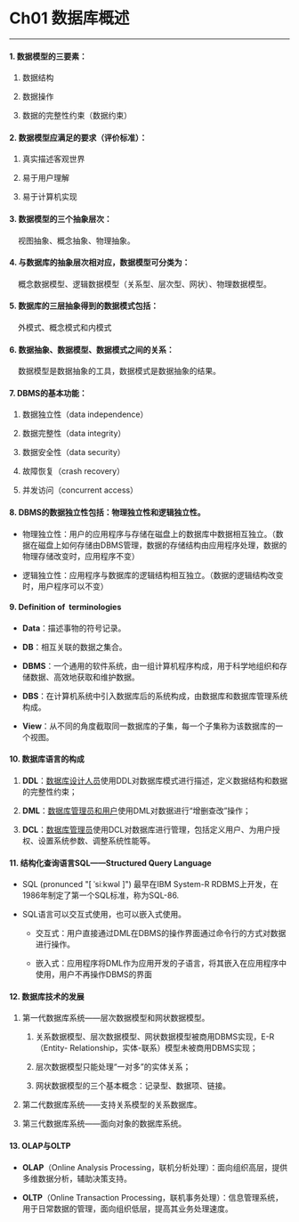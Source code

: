 # Ch01  数据库概述

---

#### 1. 数据模型的三要素：

1. 数据结构

2. 数据操作

3. 数据的完整性约束（数据约束）

#### 2. 数据模型应满足的要求（评价标准）：

1. 真实描述客观世界

2. 易于用户理解

3. 易于计算机实现

#### 3. 数据模型的三个抽象层次：

    视图抽象、概念抽象、物理抽象。

#### 4. 与数据库的抽象层次相对应，数据模型可分类为：

    概念数据模型、逻辑数据模型（关系型、层次型、网状）、物理数据模型。

#### 5. 数据库的三层抽象得到的数据模式包括：

    外模式、概念模式和内模式 

#### 6. 数据抽象、数据模型、数据模式之间的关系：

    数据模型是数据抽象的工具，数据模式是数据抽象的结果。

#### 7. DBMS的基本功能：

1. 数据独立性（data independence）

2. 数据完整性（data integrity）

3. 数据安全性（data security）

4. 故障恢复（crash recovery）

5. 并发访问（concurrent access）

#### 8. DBMS的数据独立性包括：物理独立性和逻辑独立性。

- 物理独立性：用户的应用程序与存储在磁盘上的数据库中数据相互独立。（数据在磁盘上如何存储由DBMS管理，数据的存储结构由应用程序处理，数据的物理存储改变时，应用程序不变）

- 逻辑独立性：应用程序与数据库的逻辑结构相互独立。（数据的逻辑结构改变时，用户程序可以不变）

#### 9. Definition of  terminologies

- **Data**：描述事物的符号记录。

- **DB**：相互关联的数据之集合。

- **DBMS**：一个通用的软件系统，由一组计算机程序构成，用于科学地组织和存储数据、高效地获取和维护数据。

- **DBS**：在计算机系统中引入数据库后的系统构成，由数据库和数据库管理系统构成。

- **View**：从不同的角度截取同一数据库的子集，每一个子集称为该数据库的一个视图。

#### 10. 数据库语言的构成

1. **DDL**：<u>数据库设计人员</u>使用DDL对数据库模式进行描述，定义数据结构和数据的完整性约束；

2. **DML**：<u>数据库管理员和用户</u>使用DML对数据进行“增删查改”操作；

3. **DCL**：<u>数据库管理员</u>使用DCL对数据库进行管理，包括定义用户、为用户授权、设置系统参数、调整系统性能等。

#### 11. 结构化查询语言SQL——Structured Query Language

- SQL (pronunced "[ ˈsiːkwəl ]") 最早在IBM System-R RDBMS上开发，在1986年制定了第一个SQL标准，称为SQL-86.

- SQL语言可以交互式使用，也可以嵌入式使用。
  
  - 交互式：用户直接通过DML在DBMS的操作界面通过命令行的方式对数据进行操作。
  
  - 嵌入式：应用程序将DML作为应用开发的子语言，将其嵌入在应用程序中使用，用户不再操作DBMS的界面

#### 12. 数据库技术的发展

1. 第一代数据库系统——层次数据模型和网状数据模型。
   
   1. 关系数据模型、层次数据模型、网状数据模型被商用DBMS实现，E-R（Entity- Relationship，实体-联系）模型未被商用DBMS实现；
   
   2. 层次数据模型只能处理“一对多”的实体关系；
   
   3. 网状数据模型的三个基本概念：记录型、数据项、链接。

2. 第二代数据库系统——支持关系模型的关系数据库。

3. 第三代数据库系统——面向对象的数据库系统。

#### 13. OLAP与OLTP

- **OLAP**（Online Analysis Processing，联机分析处理）：面向组织高层，提供多维数据分析，辅助决策支持。

- **OLTP**（Online Transaction Processing，联机事务处理）：信息管理系统，用于日常数据的管理，面向组织低层，提高其业务处理速度。


